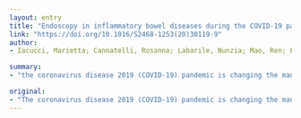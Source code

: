 ```yaml
---
layout: entry
title: "Endoscopy in inflammatory bowel diseases during the COVID-19 pandemic and post-pandemic period"
link: "https://doi.org/10.1016/S2468-1253(20)30119-9"
author:
- Iacucci, Marietta; Cannatelli, Rosanna; Labarile, Nunzia; Mao, Ren; Panaccione, Remo; Danese, Silvio; Kochhar, Gursimran S.; Ghosh, Subrata; Shen, Bo

summary:
- "the coronavirus disease 2019 (COVID-19) pandemic is changing the management of many chronic diseases. The performance of routine endoscopy is temporarily suspended. Only emergency endoscoring is allowed in many countries where IBD has spread. We propose a pathway for performing safe endosescopy and discuss the potential risks of postponing endostascopy in IBD. A post-pandemic plan is proposed for access to endoskopie."

original:
- "The coronavirus disease 2019 (COVID-19) pandemic is changing the management of many chronic diseases, including that of patients with inflammatory bowel diseases (IBD). In particular, the performance of routine endoscopy is temporarily suspended, and only emergency endoscopy is allowed in many countries where severe acute respiratory syndrome coronavirus 2 (SARS-CoV-2) has spread. We highlight different scenarios in which endoscopy should still be performed urgently in patients with IBD, as well as recommendations regarding the use of personal protective equipment. We suggest a pathway for performing safe endoscopy and discuss the potential risks of postponing endoscopy in IBD. Finally, we propose a post-pandemic plan for access to endoscopy."
---
```


